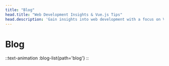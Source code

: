 ```yaml
---
title: "Blog"
head.title: "Web Development Insights & Vue.js Tips"
head.description: 'Gain insights into web development with a focus on Vue.js, discover industry trends, and pick up valuable tips to enhance your skill set.'
---
```


# Blog

::text-animation
:blog-list{path='blog'}
::
